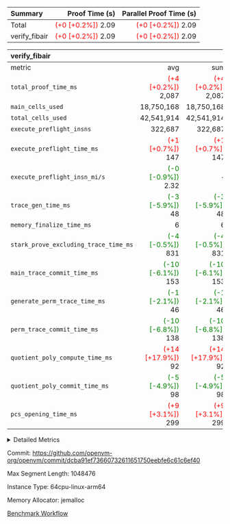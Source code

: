 | Summary | Proof Time (s) | Parallel Proof Time (s) |
|:---|---:|---:|
| Total | <span style='color: red'>(+0 [+0.2%])</span> 2.09 | <span style='color: red'>(+0 [+0.2%])</span> 2.09 |
| verify_fibair | <span style='color: red'>(+0 [+0.2%])</span> 2.09 | <span style='color: red'>(+0 [+0.2%])</span> 2.09 |


| verify_fibair |||||
|:---|---:|---:|---:|---:|
|metric|avg|sum|max|min|
| `total_proof_time_ms ` | <span style='color: red'>(+4 [+0.2%])</span> 2,087 | <span style='color: red'>(+4 [+0.2%])</span> 2,087 | <span style='color: red'>(+4 [+0.2%])</span> 2,087 | <span style='color: red'>(+4 [+0.2%])</span> 2,087 |
| `main_cells_used     ` |  18,750,168 |  18,750,168 |  18,750,168 |  18,750,168 |
| `total_cells_used    ` |  42,541,914 |  42,541,914 |  42,541,914 |  42,541,914 |
| `execute_preflight_insns` |  322,687 |  322,687 |  322,687 |  322,687 |
| `execute_preflight_time_ms` | <span style='color: red'>(+1 [+0.7%])</span> 147 | <span style='color: red'>(+1 [+0.7%])</span> 147 | <span style='color: red'>(+1 [+0.7%])</span> 147 | <span style='color: red'>(+1 [+0.7%])</span> 147 |
| `execute_preflight_insn_mi/s` | <span style='color: green'>(-0 [-0.9%])</span> 2.32 | -          | <span style='color: green'>(-0 [-0.9%])</span> 2.32 | <span style='color: green'>(-0 [-0.9%])</span> 2.32 |
| `trace_gen_time_ms   ` | <span style='color: green'>(-3 [-5.9%])</span> 48 | <span style='color: green'>(-3 [-5.9%])</span> 48 | <span style='color: green'>(-3 [-5.9%])</span> 48 | <span style='color: green'>(-3 [-5.9%])</span> 48 |
| `memory_finalize_time_ms` |  6 |  6 |  6 |  6 |
| `stark_prove_excluding_trace_time_ms` | <span style='color: green'>(-4 [-0.5%])</span> 831 | <span style='color: green'>(-4 [-0.5%])</span> 831 | <span style='color: green'>(-4 [-0.5%])</span> 831 | <span style='color: green'>(-4 [-0.5%])</span> 831 |
| `main_trace_commit_time_ms` | <span style='color: green'>(-10 [-6.1%])</span> 153 | <span style='color: green'>(-10 [-6.1%])</span> 153 | <span style='color: green'>(-10 [-6.1%])</span> 153 | <span style='color: green'>(-10 [-6.1%])</span> 153 |
| `generate_perm_trace_time_ms` | <span style='color: green'>(-1 [-2.1%])</span> 46 | <span style='color: green'>(-1 [-2.1%])</span> 46 | <span style='color: green'>(-1 [-2.1%])</span> 46 | <span style='color: green'>(-1 [-2.1%])</span> 46 |
| `perm_trace_commit_time_ms` | <span style='color: green'>(-10 [-6.8%])</span> 138 | <span style='color: green'>(-10 [-6.8%])</span> 138 | <span style='color: green'>(-10 [-6.8%])</span> 138 | <span style='color: green'>(-10 [-6.8%])</span> 138 |
| `quotient_poly_compute_time_ms` | <span style='color: red'>(+14 [+17.9%])</span> 92 | <span style='color: red'>(+14 [+17.9%])</span> 92 | <span style='color: red'>(+14 [+17.9%])</span> 92 | <span style='color: red'>(+14 [+17.9%])</span> 92 |
| `quotient_poly_commit_time_ms` | <span style='color: green'>(-5 [-4.9%])</span> 98 | <span style='color: green'>(-5 [-4.9%])</span> 98 | <span style='color: green'>(-5 [-4.9%])</span> 98 | <span style='color: green'>(-5 [-4.9%])</span> 98 |
| `pcs_opening_time_ms ` | <span style='color: red'>(+9 [+3.1%])</span> 299 | <span style='color: red'>(+9 [+3.1%])</span> 299 | <span style='color: red'>(+9 [+3.1%])</span> 299 | <span style='color: red'>(+9 [+3.1%])</span> 299 |



<details>
<summary>Detailed Metrics</summary>

|  | verify_program_compile_ms | verify_fibair_time_ms | total_cells | stark_prove_excluding_trace_time_ms | quotient_poly_compute_time_ms | quotient_poly_commit_time_ms | perm_trace_commit_time_ms | pcs_opening_time_ms | main_trace_commit_time_ms |
| --- | --- | --- | --- | --- | --- | --- | --- | --- |
|  | 7 | 2,087 | 65,536 | 37 | 1 | 6 | 0 | 21 | 7 | 

| air_name | rows | quotient_deg | main_cols | interactions | constraints | cells |
| --- | --- | --- | --- | --- | --- | --- |
| AccessAdapterAir<2> |  | 2 |  | 5 | 12 |  | 
| AccessAdapterAir<4> |  | 2 |  | 5 | 12 |  | 
| AccessAdapterAir<8> |  | 2 |  | 5 | 12 |  | 
| FibonacciAir | 32,768 | 1 | 2 |  | 5 | 65,536 | 
| FriReducedOpeningAir |  | 2 |  | 39 | 71 |  | 
| JalRangeCheckAir |  | 2 |  | 9 | 14 |  | 
| NativePoseidon2Air<BabyBearParameters>, 1> |  | 2 |  | 136 | 572 |  | 
| PhantomAir |  | 2 |  | 3 | 5 |  | 
| ProgramAir |  | 1 |  | 1 | 4 |  | 
| VariableRangeCheckerAir |  | 1 |  | 1 | 4 |  | 
| VmAirWrapper<AluNativeAdapterAir, FieldArithmeticCoreAir> |  | 2 |  | 15 | 27 |  | 
| VmAirWrapper<BranchNativeAdapterAir, BranchEqualCoreAir<1> |  | 2 |  | 11 | 25 |  | 
| VmAirWrapper<NativeAdapterAir<2, 0>, PublicValuesCoreAir> |  | 2 |  | 11 | 29 |  | 
| VmAirWrapper<NativeLoadStoreAdapterAir<1>, NativeLoadStoreCoreAir<1> |  | 2 |  | 15 | 20 |  | 
| VmAirWrapper<NativeLoadStoreAdapterAir<4>, NativeLoadStoreCoreAir<4> |  | 2 |  | 15 | 20 |  | 
| VmAirWrapper<NativeVectorizedAdapterAir<4>, FieldExtensionCoreAir> |  | 2 |  | 15 | 27 |  | 
| VmConnectorAir |  | 2 |  | 5 | 11 |  | 
| VolatileBoundaryAir |  | 2 |  | 7 | 19 |  | 

| group | trace_gen_time_ms | total_proof_time_ms | total_cells_used | total_cells | system_trace_gen_time_ms | stark_prove_excluding_trace_time_ms | single_trace_gen_time_ms | quotient_poly_compute_time_ms | quotient_poly_commit_time_ms | perm_trace_commit_time_ms | pcs_opening_time_ms | memory_finalize_time_ms | main_trace_commit_time_ms | main_cells_used | generate_perm_trace_time_ms | fri.log_blowup | execute_preflight_time_ms | execute_preflight_insns | execute_preflight_insn_mi/s |
| --- | --- | --- | --- | --- | --- | --- | --- | --- | --- | --- | --- | --- | --- | --- | --- | --- | --- | --- | --- |
| verify_fibair | 48 | 2,087 | 42,541,914 | 62,474,410 | 48 | 831 | 0 | 92 | 98 | 138 | 299 | 6 | 153 | 18,750,168 | 46 | 1 | 147 | 322,687 | 2.32 | 

| group | air_name | rows | prep_cols | perm_cols | main_cols | cells |
| --- | --- | --- | --- | --- | --- | --- |
| verify_fibair | AccessAdapterAir<2> | 131,072 |  | 16 | 11 | 3,538,944 | 
| verify_fibair | AccessAdapterAir<4> | 65,536 |  | 16 | 13 | 1,900,544 | 
| verify_fibair | AccessAdapterAir<8> | 128 |  | 16 | 17 | 4,224 | 
| verify_fibair | FriReducedOpeningAir | 2,048 |  | 84 | 27 | 227,328 | 
| verify_fibair | JalRangeCheckAir | 32,768 |  | 28 | 12 | 1,310,720 | 
| verify_fibair | NativePoseidon2Air<BabyBearParameters>, 1> | 32,768 |  | 312 | 398 | 23,265,280 | 
| verify_fibair | PhantomAir | 16,384 |  | 12 | 6 | 294,912 | 
| verify_fibair | ProgramAir | 8,192 |  | 8 | 10 | 147,456 | 
| verify_fibair | VariableRangeCheckerAir | 262,144 | 2 | 8 | 1 | 2,359,296 | 
| verify_fibair | VmAirWrapper<AluNativeAdapterAir, FieldArithmeticCoreAir> | 262,144 |  | 36 | 29 | 17,039,360 | 
| verify_fibair | VmAirWrapper<BranchNativeAdapterAir, BranchEqualCoreAir<1> | 32,768 |  | 28 | 23 | 1,671,168 | 
| verify_fibair | VmAirWrapper<NativeLoadStoreAdapterAir<1>, NativeLoadStoreCoreAir<1> | 65,536 |  | 40 | 21 | 3,997,696 | 
| verify_fibair | VmAirWrapper<NativeLoadStoreAdapterAir<4>, NativeLoadStoreCoreAir<4> | 32,768 |  | 40 | 27 | 2,195,456 | 
| verify_fibair | VmAirWrapper<NativeVectorizedAdapterAir<4>, FieldExtensionCoreAir> | 32,768 |  | 36 | 38 | 2,424,832 | 
| verify_fibair | VmConnectorAir | 2 | 1 | 16 | 5 | 42 | 
| verify_fibair | VolatileBoundaryAir | 65,536 |  | 20 | 12 | 2,097,152 | 

| group | trace_height_constraint | weighted_sum | threshold |
| --- | --- | --- | --- |
| verify_fibair | 0 | 1,085,444 | 2,013,265,921 | 
| verify_fibair | 1 | 5,411,200 | 2,013,265,921 | 
| verify_fibair | 2 | 542,722 | 2,013,265,921 | 
| verify_fibair | 3 | 5,476,612 | 2,013,265,921 | 
| verify_fibair | 4 | 65,536 | 2,013,265,921 | 
| verify_fibair | 5 | 12,851,850 | 2,013,265,921 | 

| trace_height_constraint | threshold |
| --- | --- |
| 0 | 2,013,265,921 | 

</details>


Commit: https://github.com/openvm-org/openvm/commit/dcba91ef73660732611651750eebfe6c61c6ef40

Max Segment Length: 1048476

Instance Type: 64cpu-linux-arm64

Memory Allocator: jemalloc

[Benchmark Workflow](https://github.com/openvm-org/openvm/actions/runs/17109235386)
